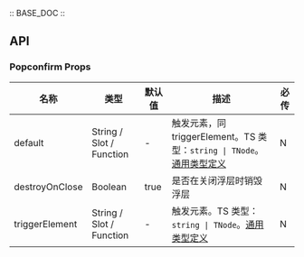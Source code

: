 :: BASE_DOC ::

## API


### Popconfirm Props

名称 | 类型 | 默认值 | 描述 | 必传
-- | -- | -- | -- | --
default | String / Slot / Function | - | 触发元素，同 triggerElement。TS 类型：`string \| TNode`。[通用类型定义](https://github.com/Tencent/tdesign-mobile-vue/blob/develop/src/common.ts) | N
destroyOnClose | Boolean | true | 是否在关闭浮层时销毁浮层 | N
triggerElement | String / Slot / Function | - | 触发元素。TS 类型：`string \| TNode`。[通用类型定义](https://github.com/Tencent/tdesign-mobile-vue/blob/develop/src/common.ts) | N
